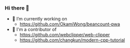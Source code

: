 ### Hi there 👋

- 🔭 I’m currently working on
  - https://github.com/OkamiWong/beancount-pwa
- 👯 I'm a contributor of
  - https://github.com/webclipper/web-clipper
  - https://github.com/changkun/modern-cpp-tutorial

<!--
**OkamiWong/OkamiWong** is a ✨ _special_ ✨ repository because its `README.md` (this file) appears on your GitHub profile.

Here are some ideas to get you started:

- 🔭 I’m currently working on ...
- 🌱 I’m currently learning ...
- 👯 I’m looking to collaborate on ...
- 🤔 I’m looking for help with ...
- 💬 Ask me about ...
- 📫 How to reach me: ...
- 😄 Pronouns: ...
- ⚡ Fun fact: ...
-->
